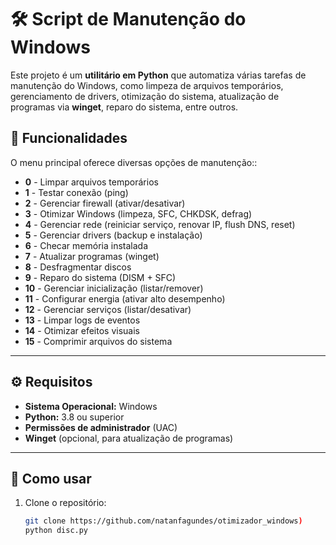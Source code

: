 # 🛠️ Script de Manutenção do Windows

Este projeto é um **utilitário em Python** que automatiza várias tarefas de manutenção do Windows, como limpeza de arquivos temporários, gerenciamento de drivers, otimização do sistema, atualização de programas via **winget**, reparo do sistema, entre outros.

## 📌 Funcionalidades

O menu principal oferece diversas opções de manutenção::

- **0** - Limpar arquivos temporários  
- **1** - Testar conexão (ping)  
- **2** - Gerenciar firewall (ativar/desativar)  
- **3** - Otimizar Windows (limpeza, SFC, CHKDSK, defrag)  
- **4** - Gerenciar rede (reiniciar serviço, renovar IP, flush DNS, reset)  
- **5** - Gerenciar drivers (backup e instalação)  
- **6** - Checar memória instalada  
- **7** - Atualizar programas (winget)  
- **8** - Desfragmentar discos  
- **9** - Reparo do sistema (DISM + SFC)  
- **10** - Gerenciar inicialização (listar/remover)  
- **11** - Configurar energia (ativar alto desempenho)  
- **12** - Gerenciar serviços (listar/desativar)  
- **13** - Limpar logs de eventos  
- **14** - Otimizar efeitos visuais  
- **15** - Comprimir arquivos do sistema  

---

## ⚙️ Requisitos

- **Sistema Operacional:** Windows  
- **Python:** 3.8 ou superior  
- **Permissões de administrador** (UAC)  
- **Winget** (opcional, para atualização de programas)  

---

## 🚀 Como usar

1. Clone o repositório:
   ```bash
   git clone https://github.com/natanfagundes/otimizador_windows)
   python disc.py
